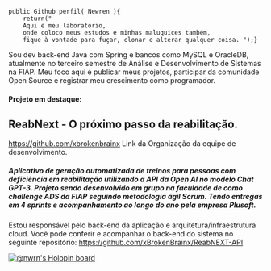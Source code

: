 
```	
public Github perfil( Newren ){
	return("
	Aqui é meu laboratório, 
	onde coloco meus estudos e minhas maluquices também, 
	fique à vontade para fuçar, clonar e alterar qualquer coisa. ");}
```

Sou dev back-end Java com Spring e bancos como MySQL e OracleDB, atualmente no terceiro semestre de Análise e Desenvolvimento de Sistemas na FIAP.
Meu foco aqui é publicar meus projetos, participar da comunidade Open Source e registrar meu crescimento como programador.

#### Projeto em destaque:
## ReabNext - O próximo passo da reabilitação.
https://github.com/xbrokenbrainx
Link da Organização da equipe de desenvolvimento.
##### Aplicativo de geração automatizada de treinos para pessoas com deficiência em reabilitação utilizando a API da Open AI no modelo Chat GPT-3. Projeto sendo desenvolvido em grupo na faculdade de como challenge ADS da FIAP seguindo metodologia ágil Scrum. Tendo entregas em 4 sprints e acompanhamento ao longo do ano pela empresa Plusoft.
Estou responsável pelo back-end da aplicação e arquitetura/infraestrutura cloud.
Você pode conferir e acompanhar o back-end do sistema no seguinte repositório: 
https://github.com/xBrokenBrainx/ReabNEXT-API

[![@nwrn's Holopin board](https://holopin.me/nwrn)](https://holopin.io/@nwrn)
